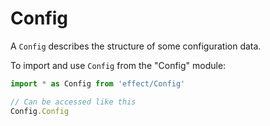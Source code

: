 # Config

A `Config` describes the structure of some configuration data.

To import and use `Config` from the "Config" module:

```ts
import * as Config from 'effect/Config'

// Can be accessed like this
Config.Config
```

